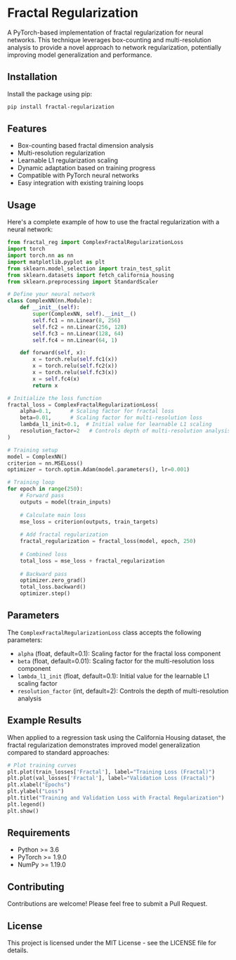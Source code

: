 # Fractal Regularization

A PyTorch-based implementation of fractal regularization for neural networks. This technique leverages box-counting and multi-resolution analysis to provide a novel approach to network regularization, potentially improving model generalization and performance.

## Installation

Install the package using pip:

```bash
pip install fractal-regularization
```

## Features

- Box-counting based fractal dimension analysis
- Multi-resolution regularization
- Learnable L1 regularization scaling
- Dynamic adaptation based on training progress
- Compatible with PyTorch neural networks
- Easy integration with existing training loops

## Usage

Here's a complete example of how to use the fractal regularization with a neural network:

```python
from fractal_reg import ComplexFractalRegularizationLoss
import torch
import torch.nn as nn
import matplotlib.pyplot as plt
from sklearn.model_selection import train_test_split
from sklearn.datasets import fetch_california_housing
from sklearn.preprocessing import StandardScaler

# Define your neural network
class ComplexNN(nn.Module):
    def __init__(self):
        super(ComplexNN, self).__init__()
        self.fc1 = nn.Linear(8, 256)
        self.fc2 = nn.Linear(256, 128)
        self.fc3 = nn.Linear(128, 64)
        self.fc4 = nn.Linear(64, 1)

    def forward(self, x):
        x = torch.relu(self.fc1(x))
        x = torch.relu(self.fc2(x))
        x = torch.relu(self.fc3(x))
        x = self.fc4(x)
        return x

# Initialize the loss function
fractal_loss = ComplexFractalRegularizationLoss(
    alpha=0.1,      # Scaling factor for fractal loss
    beta=0.01,      # Scaling factor for multi-resolution loss
    lambda_l1_init=0.1,  # Initial value for learnable L1 scaling
    resolution_factor=2   # Controls depth of multi-resolution analysis
)

# Training setup
model = ComplexNN()
criterion = nn.MSELoss()
optimizer = torch.optim.Adam(model.parameters(), lr=0.001)

# Training loop
for epoch in range(250):
    # Forward pass
    outputs = model(train_inputs)
    
    # Calculate main loss
    mse_loss = criterion(outputs, train_targets)
    
    # Add fractal regularization
    fractal_regularization = fractal_loss(model, epoch, 250)
    
    # Combined loss
    total_loss = mse_loss + fractal_regularization
    
    # Backward pass
    optimizer.zero_grad()
    total_loss.backward()
    optimizer.step()
```

## Parameters

The `ComplexFractalRegularizationLoss` class accepts the following parameters:

- `alpha` (float, default=0.1): Scaling factor for the fractal loss component
- `beta` (float, default=0.01): Scaling factor for the multi-resolution loss component
- `lambda_l1_init` (float, default=0.1): Initial value for the learnable L1 scaling factor
- `resolution_factor` (int, default=2): Controls the depth of multi-resolution analysis

## Example Results

When applied to a regression task using the California Housing dataset, the fractal regularization demonstrates improved model generalization compared to standard approaches:

```python
# Plot training curves
plt.plot(train_losses['Fractal'], label="Training Loss (Fractal)")
plt.plot(val_losses['Fractal'], label="Validation Loss (Fractal)")
plt.xlabel("Epochs")
plt.ylabel("Loss")
plt.title("Training and Validation Loss with Fractal Regularization")
plt.legend()
plt.show()
```

## Requirements

- Python >= 3.6
- PyTorch >= 1.9.0
- NumPy >= 1.19.0

## Contributing

Contributions are welcome! Please feel free to submit a Pull Request.

## License

This project is licensed under the MIT License - see the LICENSE file for details.




